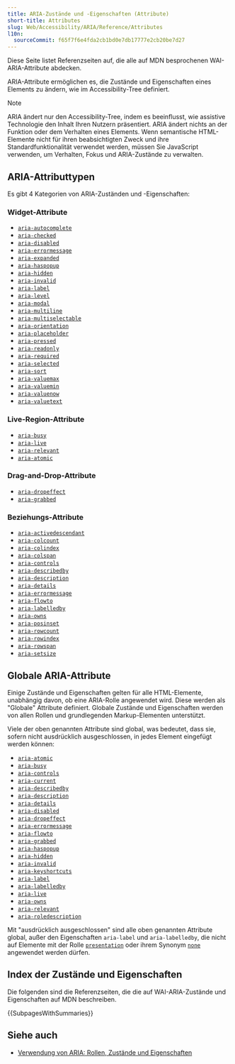 ```yaml
---
title: ARIA-Zustände und -Eigenschaften (Attribute)
short-title: Attributes
slug: Web/Accessibility/ARIA/Reference/Attributes
l10n:
  sourceCommit: f65f7f6e4fda2cb1bd0e7db17777e2cb20be7d27
---
```


Diese Seite listet Referenzseiten auf, die alle auf MDN besprochenen <abbr>WAI-ARIA</abbr>-Attribute abdecken.

<abbr>ARIA</abbr>-Attribute ermöglichen es, die Zustände und Eigenschaften eines Elements zu ändern, wie im Accessibility-Tree definiert.

> [!NOTE]
> ARIA ändert nur den Accessibility-Tree, indem es beeinflusst, wie assistive Technologie den Inhalt Ihren Nutzern präsentiert. ARIA ändert nichts an der Funktion oder dem Verhalten eines Elements. Wenn semantische HTML-Elemente nicht für ihren beabsichtigten Zweck und ihre Standardfunktionalität verwendet werden, müssen Sie JavaScript verwenden, um Verhalten, Fokus und ARIA-Zustände zu verwalten.

## ARIA-Attributtypen

Es gibt 4 Kategorien von ARIA-Zuständen und -Eigenschaften:

### Widget-Attribute

- [`aria-autocomplete`](/de/docs/Web/Accessibility/ARIA/Reference/Attributes/aria-autocomplete)
- [`aria-checked`](/de/docs/Web/Accessibility/ARIA/Reference/Attributes/aria-checked)
- [`aria-disabled`](/de/docs/Web/Accessibility/ARIA/Reference/Attributes/aria-disabled)
- [`aria-errormessage`](/de/docs/Web/Accessibility/ARIA/Reference/Attributes/aria-errormessage)
- [`aria-expanded`](/de/docs/Web/Accessibility/ARIA/Reference/Attributes/aria-expanded)
- [`aria-haspopup`](/de/docs/Web/Accessibility/ARIA/Reference/Attributes/aria-haspopup)
- [`aria-hidden`](/de/docs/Web/Accessibility/ARIA/Reference/Attributes/aria-hidden)
- [`aria-invalid`](/de/docs/Web/Accessibility/ARIA/Reference/Attributes/aria-invalid)
- [`aria-label`](/de/docs/Web/Accessibility/ARIA/Reference/Attributes/aria-label)
- [`aria-level`](/de/docs/Web/Accessibility/ARIA/Reference/Attributes/aria-level)
- [`aria-modal`](/de/docs/Web/Accessibility/ARIA/Reference/Attributes/aria-modal)
- [`aria-multiline`](/de/docs/Web/Accessibility/ARIA/Reference/Attributes/aria-multiline)
- [`aria-multiselectable`](/de/docs/Web/Accessibility/ARIA/Reference/Attributes/aria-multiselectable)
- [`aria-orientation`](/de/docs/Web/Accessibility/ARIA/Reference/Attributes/aria-orientation)
- [`aria-placeholder`](/de/docs/Web/Accessibility/ARIA/Reference/Attributes/aria-placeholder)
- [`aria-pressed`](/de/docs/Web/Accessibility/ARIA/Reference/Attributes/aria-pressed)
- [`aria-readonly`](/de/docs/Web/Accessibility/ARIA/Reference/Attributes/aria-readonly)
- [`aria-required`](/de/docs/Web/Accessibility/ARIA/Reference/Attributes/aria-required)
- [`aria-selected`](/de/docs/Web/Accessibility/ARIA/Reference/Attributes/aria-selected)
- [`aria-sort`](/de/docs/Web/Accessibility/ARIA/Reference/Attributes/aria-sort)
- [`aria-valuemax`](/de/docs/Web/Accessibility/ARIA/Reference/Attributes/aria-valuemax)
- [`aria-valuemin`](/de/docs/Web/Accessibility/ARIA/Reference/Attributes/aria-valuemin)
- [`aria-valuenow`](/de/docs/Web/Accessibility/ARIA/Reference/Attributes/aria-valuenow)
- [`aria-valuetext`](/de/docs/Web/Accessibility/ARIA/Reference/Attributes/aria-valuetext)

### Live-Region-Attribute

- [`aria-busy`](/de/docs/Web/Accessibility/ARIA/Reference/Attributes/aria-busy)
- [`aria-live`](/de/docs/Web/Accessibility/ARIA/Reference/Attributes/aria-live)
- [`aria-relevant`](/de/docs/Web/Accessibility/ARIA/Reference/Attributes/aria-relevant)
- [`aria-atomic`](/de/docs/Web/Accessibility/ARIA/Reference/Attributes/aria-atomic)

### Drag-and-Drop-Attribute

- [`aria-dropeffect`](/de/docs/Web/Accessibility/ARIA/Reference/Attributes/aria-dropeffect)
- [`aria-grabbed`](/de/docs/Web/Accessibility/ARIA/Reference/Attributes/aria-grabbed)

### Beziehungs-Attribute

- [`aria-activedescendant`](/de/docs/Web/Accessibility/ARIA/Reference/Attributes/aria-activedescendant)
- [`aria-colcount`](/de/docs/Web/Accessibility/ARIA/Reference/Attributes/aria-colcount)
- [`aria-colindex`](/de/docs/Web/Accessibility/ARIA/Reference/Attributes/aria-colindex)
- [`aria-colspan`](/de/docs/Web/Accessibility/ARIA/Reference/Attributes/aria-colspan)
- [`aria-controls`](/de/docs/Web/Accessibility/ARIA/Reference/Attributes/aria-controls)
- [`aria-describedby`](/de/docs/Web/Accessibility/ARIA/Reference/Attributes/aria-describedby)
- [`aria-description`](/de/docs/Web/Accessibility/ARIA/Reference/Attributes/aria-description)
- [`aria-details`](/de/docs/Web/Accessibility/ARIA/Reference/Attributes/aria-details)
- [`aria-errormessage`](/de/docs/Web/Accessibility/ARIA/Reference/Attributes/aria-errormessage)
- [`aria-flowto`](/de/docs/Web/Accessibility/ARIA/Reference/Attributes/aria-flowto)
- [`aria-labelledby`](/de/docs/Web/Accessibility/ARIA/Reference/Attributes/aria-labelledby)
- [`aria-owns`](/de/docs/Web/Accessibility/ARIA/Reference/Attributes/aria-owns)
- [`aria-posinset`](/de/docs/Web/Accessibility/ARIA/Reference/Attributes/aria-posinset)
- [`aria-rowcount`](/de/docs/Web/Accessibility/ARIA/Reference/Attributes/aria-rowcount)
- [`aria-rowindex`](/de/docs/Web/Accessibility/ARIA/Reference/Attributes/aria-rowindex)
- [`aria-rowspan`](/de/docs/Web/Accessibility/ARIA/Reference/Attributes/aria-rowspan)
- [`aria-setsize`](/de/docs/Web/Accessibility/ARIA/Reference/Attributes/aria-setsize)

## Globale ARIA-Attribute

Einige Zustände und Eigenschaften gelten für alle HTML-Elemente, unabhängig davon, ob eine ARIA-Rolle angewendet wird. Diese werden als "Globale" Attribute definiert. Globale Zustände und Eigenschaften werden von allen Rollen und grundlegenden Markup-Elementen unterstützt.

Viele der oben genannten Attribute sind global, was bedeutet, dass sie, sofern nicht ausdrücklich ausgeschlossen, in jedes Element eingefügt werden können:

- [`aria-atomic`](/de/docs/Web/Accessibility/ARIA/Reference/Attributes/aria-atomic)
- [`aria-busy`](/de/docs/Web/Accessibility/ARIA/Reference/Attributes/aria-busy)
- [`aria-controls`](/de/docs/Web/Accessibility/ARIA/Reference/Attributes/aria-controls)
- [`aria-current`](/de/docs/Web/Accessibility/ARIA/Reference/Attributes/aria-current)
- [`aria-describedby`](/de/docs/Web/Accessibility/ARIA/Reference/Attributes/aria-describedby)
- [`aria-description`](/de/docs/Web/Accessibility/ARIA/Reference/Attributes/aria-description)
- [`aria-details`](/de/docs/Web/Accessibility/ARIA/Reference/Attributes/aria-details)
- [`aria-disabled`](/de/docs/Web/Accessibility/ARIA/Reference/Attributes/aria-disabled)
- [`aria-dropeffect`](/de/docs/Web/Accessibility/ARIA/Reference/Attributes/aria-dropeffect)
- [`aria-errormessage`](/de/docs/Web/Accessibility/ARIA/Reference/Attributes/aria-errormessage)
- [`aria-flowto`](/de/docs/Web/Accessibility/ARIA/Reference/Attributes/aria-flowto)
- [`aria-grabbed`](/de/docs/Web/Accessibility/ARIA/Reference/Attributes/aria-grabbed)
- [`aria-haspopup`](/de/docs/Web/Accessibility/ARIA/Reference/Attributes/aria-haspopup)
- [`aria-hidden`](/de/docs/Web/Accessibility/ARIA/Reference/Attributes/aria-hidden)
- [`aria-invalid`](/de/docs/Web/Accessibility/ARIA/Reference/Attributes/aria-invalid)
- [`aria-keyshortcuts`](/de/docs/Web/Accessibility/ARIA/Reference/Attributes/aria-keyshortcuts)
- [`aria-label`](/de/docs/Web/Accessibility/ARIA/Reference/Attributes/aria-label)
- [`aria-labelledby`](/de/docs/Web/Accessibility/ARIA/Reference/Attributes/aria-labelledby)
- [`aria-live`](/de/docs/Web/Accessibility/ARIA/Reference/Attributes/aria-live)
- [`aria-owns`](/de/docs/Web/Accessibility/ARIA/Reference/Attributes/aria-owns)
- [`aria-relevant`](/de/docs/Web/Accessibility/ARIA/Reference/Attributes/aria-relevant)
- [`aria-roledescription`](/de/docs/Web/Accessibility/ARIA/Reference/Attributes/aria-roledescription)

Mit "ausdrücklich ausgeschlossen" sind alle oben genannten Attribute global, außer den Eigenschaften `aria-label` und `aria-labelledby`, die nicht auf Elemente mit der Rolle [`presentation`](/de/docs/Web/Accessibility/ARIA/Reference/Roles/presentation_role) oder ihrem Synonym [`none`](/de/docs/Web/Accessibility/ARIA/Reference/Roles/none_role) angewendet werden dürfen.

## Index der Zustände und Eigenschaften

Die folgenden sind die Referenzseiten, die die auf <abbr>WAI-ARIA</abbr>-Zustände und Eigenschaften auf <abbr>MDN</abbr> beschreiben.

{{SubpagesWithSummaries}}

## Siehe auch

- [Verwendung von ARIA: Rollen, Zustände und Eigenschaften](/de/docs/Web/Accessibility/ARIA/Guides/Techniques)
